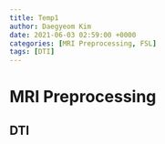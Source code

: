 ```yaml
---
title: Temp1
author: Daegyeom Kim
date: 2021-06-03 02:59:00 +0000
categories: [MRI Preprocessing, FSL]
tags: [DTI]
---
```


# MRI Preprocessing

## DTI

